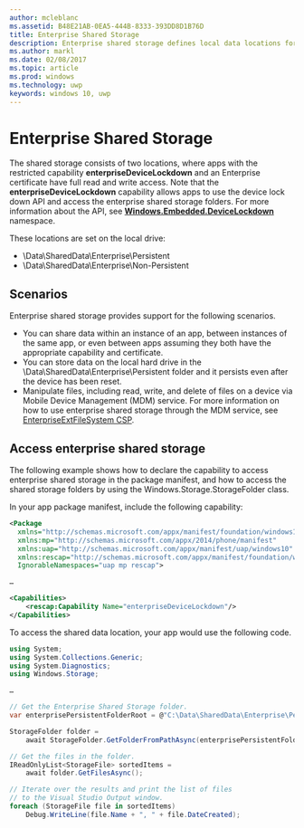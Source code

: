 ```yaml
---
author: mcleblanc
ms.assetid: B48E21AB-0EA5-444B-8333-393DD8D1B76D
title: Enterprise Shared Storage
description: Enterprise shared storage defines local data locations for line of business apps to share data.
ms.author: markl
ms.date: 02/08/2017
ms.topic: article
ms.prod: windows
ms.technology: uwp
keywords: windows 10, uwp
---
```

# Enterprise Shared Storage

The shared storage consists of two locations, where apps with the restricted capability  **enterpriseDeviceLockdown** and an Enterprise certificate have full read and write access. Note that the **enterpriseDeviceLockdown** capability allows apps to use the device lock down API and access the enterprise shared storage folders. For more information about the API, see [**Windows.Embedded.DeviceLockdown**](http://go.microsoft.com/fwlink/?LinkId=699331) namespace.  

These locations are set on the local drive:
- \Data\SharedData\Enterprise\Persistent
- \Data\SharedData\Enterprise\Non-Persistent

## Scenarios

Enterprise shared storage provides support for the following scenarios.

- You can share data within an instance of an app, between instances of the same app, or even between apps assuming they both have the appropriate capability and certificate.
- You can store data on the local hard drive in the \Data\SharedData\Enterprise\Persistent folder and it persists even after the device has been reset.
- Manipulate files, including read, write, and delete of files on a device via Mobile Device Management (MDM) service. For more information on how to use enterprise shared storage through the MDM service, see [EnterpriseExtFileSystem CSP](http://go.microsoft.com/fwlink/?LinkId=699333).

## Access enterprise shared storage

The following example shows how to declare the capability to access enterprise shared storage in the package manifest, and how to access the shared storage folders by using the Windows.Storage.StorageFolder class.

In your app package manifest, include the following capability:

```xml
<Package
  xmlns="http://schemas.microsoft.com/appx/manifest/foundation/windows10"
  xmlns:mp="http://schemas.microsoft.com/appx/2014/phone/manifest"
  xmlns:uap="http://schemas.microsoft.com/appx/manifest/uap/windows10"
  xmlns:rescap="http://schemas.microsoft.com/appx/manifest/foundation/windows10/restrictedcapabilities"
  IgnorableNamespaces="uap mp rescap">

…

<Capabilities>
    <rescap:Capability Name="enterpriseDeviceLockdown"/>
</Capabilities>
```

To access the shared data location, your app would use the following code.

```csharp
using System;
using System.Collections.Generic;
using System.Diagnostics;
using Windows.Storage;

…

// Get the Enterprise Shared Storage folder.
var enterprisePersistentFolderRoot = @"C:\Data\SharedData\Enterprise\Persistent";

StorageFolder folder =
    await StorageFolder.GetFolderFromPathAsync(enterprisePersistentFolderRoot);

// Get the files in the folder.
IReadOnlyList<StorageFile> sortedItems =
    await folder.GetFilesAsync();

// Iterate over the results and print the list of files
// to the Visual Studio Output window.
foreach (StorageFile file in sortedItems)
    Debug.WriteLine(file.Name + ", " + file.DateCreated);
```

